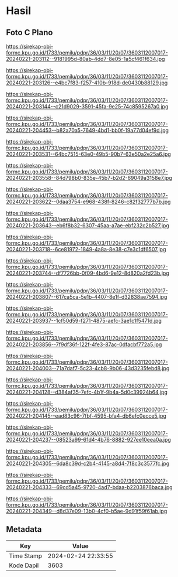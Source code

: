 # Hasil

## Foto C Plano

https://sirekap-obj-formc.kpu.go.id/1733/pemilu/pdpr/36/03/11/20/07/3603112007017-20240221-203112--9181995d-80ab-4dd7-8e05-1a5cf461f634.jpg

https://sirekap-obj-formc.kpu.go.id/1733/pemilu/pdpr/36/03/11/20/07/3603112007017-20240221-203126--e4bc7f83-f257-410b-918d-de0430b88129.jpg

https://sirekap-obj-formc.kpu.go.id/1733/pemilu/pdpr/36/03/11/20/07/3603112007017-20240221-203144--c21d9029-3591-45fa-9e25-74c8595267a0.jpg

https://sirekap-obj-formc.kpu.go.id/1733/pemilu/pdpr/36/03/11/20/07/3603112007017-20240221-204453--b82a70a5-7649-4bd1-bb0f-19a77d04ef9d.jpg

https://sirekap-obj-formc.kpu.go.id/1733/pemilu/pdpr/36/03/11/20/07/3603112007017-20240221-203531--64bc7515-63e0-49b5-90b7-63e50a2e25a6.jpg

https://sirekap-obj-formc.kpu.go.id/1733/pemilu/pdpr/36/03/11/20/07/3603112007017-20240221-203558--84d798b0-835e-45b7-b2d2-69049a3158e7.jpg

https://sirekap-obj-formc.kpu.go.id/1733/pemilu/pdpr/36/03/11/20/07/3603112007017-20240221-203622--0daa3754-e968-438f-8246-c82f32777b7b.jpg

https://sirekap-obj-formc.kpu.go.id/1733/pemilu/pdpr/36/03/11/20/07/3603112007017-20240221-203643--eb6f8b32-6307-45aa-a7ae-ebf232c2b527.jpg

https://sirekap-obj-formc.kpu.go.id/1733/pemilu/pdpr/36/03/11/20/07/3603112007017-20240221-203718--6ce81972-1849-4a8a-8e38-c7e3c1df6507.jpg

https://sirekap-obj-formc.kpu.go.id/1733/pemilu/pdpr/36/03/11/20/07/3603112007017-20240221-203744--df7726bb-0f09-4bd6-9e12-8d820a2fd23b.jpg

https://sirekap-obj-formc.kpu.go.id/1733/pemilu/pdpr/36/03/11/20/07/3603112007017-20240221-203807--617ca5ca-5e1b-4407-8e1f-d32838ae7594.jpg

https://sirekap-obj-formc.kpu.go.id/1733/pemilu/pdpr/36/03/11/20/07/3603112007017-20240221-203937--1cf50d59-f271-4875-aefc-3ae1c1f5471d.jpg

https://sirekap-obj-formc.kpu.go.id/1733/pemilu/pdpr/36/03/11/20/07/3603112007017-20240221-203856--7f9df36f-122f-4fe3-87ac-0dfacbf772a5.jpg

https://sirekap-obj-formc.kpu.go.id/1733/pemilu/pdpr/36/03/11/20/07/3603112007017-20240221-204003--71a7daf7-5c23-4cb8-9b06-43d3235febd8.jpg

https://sirekap-obj-formc.kpu.go.id/1733/pemilu/pdpr/36/03/11/20/07/3603112007017-20240221-204128--d384af35-7efc-4b1f-9b4a-5d0c39924b64.jpg

https://sirekap-obj-formc.kpu.go.id/1733/pemilu/pdpr/36/03/11/20/07/3603112007017-20240221-204145--ead83c96-7fbf-4595-bfa4-db6efc0ecce5.jpg

https://sirekap-obj-formc.kpu.go.id/1733/pemilu/pdpr/36/03/11/20/07/3603112007017-20240221-204237--08523a99-61d4-4b76-8882-927ee10eea0a.jpg

https://sirekap-obj-formc.kpu.go.id/1733/pemilu/pdpr/36/03/11/20/07/3603112007017-20240221-204305--6da8c39d-c2b4-4145-a8d4-7f8c3c3577fc.jpg

https://sirekap-obj-formc.kpu.go.id/1733/pemilu/pdpr/36/03/11/20/07/3603112007017-20240221-204333--69cd5a45-9720-4ad7-bdaa-b2203876baca.jpg

https://sirekap-obj-formc.kpu.go.id/1733/pemilu/pdpr/36/03/11/20/07/3603112007017-20240221-204349--d8d37e09-13b0-4cf0-b5ae-9d91f59f61ab.jpg


## Metadata

| Key        | Value               |
| ---------- | ------------------- |
| Time Stamp | 2024-02-24 22:33:55 |
| Kode Dapil | 3603                |



